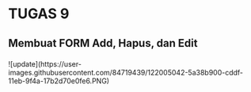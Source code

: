  # TUGAS 9
 <P><h2> Membuat FORM Add, Hapus, dan Edit </P></H2>
 ![update](https://user-images.githubusercontent.com/84719439/122005042-5a38b900-cddf-11eb-9f4a-17b2d70e0fe6.PNG)
